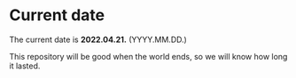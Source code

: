 # Current date

The current date is **2022.04.21.** (YYYY.MM.DD.)

This repository will be good when the world ends, so we will know how long it lasted.
